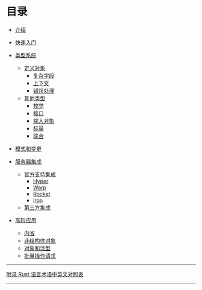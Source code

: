 # 目录

- [介绍](README.md)
- [快速入门](quickstart.md)

- [类型系统](types/index.md)
  - [定义对象](types/objects/defining_objects.md)
    - [复杂字段](types/objects/complex_fields.md)
    - [上下文](types/objects/using_contexts.md)
    - [错误处理](types/objects/error_handling.md)
  - [其他类型](types/other-index.md)
    - [枚举](types/enums.md)
    - [接口](types/interfaces.md)
    - [输入对象](types/input_objects.md)
    - [标量](types/scalars.md)
    - [联合](types/unions.md)

- [模式和变更](schema/schemas_and_mutations.md)

- [服务器集成](servers/index.md)
  - [官方支持集成](servers/official.md)
    - [Hyper](servers/hyper.md)
    - [Warp](servers/warp.md)
    - [Rocket](servers/rocket.md)
    - [Iron](servers/iron.md)
  - [第三方集成](servers/third-party.md)
    <!-- - [Actix-Web](https://github.com/actix/examples/tree/master/juniper)
    - [Finchers](https://github.com/finchers-rs/finchers/tree/master/examples/juniper)
    - [Tsukuyomi](https://github.com/tsukuyomi-rs/tsukuyomi/tree/master/examples/juniper) -->

- [高阶应用](advanced/index.md)
  - [内省](advanced/introspection.md)
  - [非结构体对象](advanced/non_struct_objects.md)
  - [对象和泛型](advanced/objects_and_generics.md)
  - [批量操作请求](advanced/multiple_ops_per_request.md)
  <!-- - [上下文切换](advanced/context_switching.md)
  - [动态类型系统](advanced/dynamic_type_system.md) -->

------

[附录 Rust 语言术语中英文对照表](rust-glossary.md)

------

